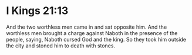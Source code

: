 # I Kings 21:13

And the two worthless men came in and sat opposite him. And the worthless men brought a charge against Naboth in the presence of the people, saying, Naboth cursed God and the king. So they took him outside the city and stoned him to death with stones.
